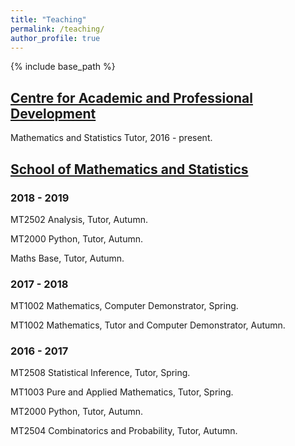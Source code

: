 ```yaml
---
title: "Teaching"
permalink: /teaching/
author_profile: true
---
```

{% include base_path %}

## [Centre for Academic and Professional Development](https://www.st-andrews.ac.uk/capod/)
Mathematics and Statistics Tutor, 2016 - present.

## [School of Mathematics and Statistics](https://www.st-andrews.ac.uk/maths/)

### 2018 - 2019
MT2502 Analysis, Tutor, Autumn.

MT2000 Python, Tutor, Autumn.

Maths Base, Tutor, Autumn.

### 2017 - 2018
MT1002 Mathematics, Computer Demonstrator, Spring.

MT1002 Mathematics, Tutor and Computer Demonstrator, Autumn.

### 2016 - 2017
MT2508 Statistical Inference, Tutor, Spring.  

MT1003 Pure and Applied Mathematics, Tutor, Spring.

MT2000 Python, Tutor, Autumn.

MT2504 Combinatorics and Probability, Tutor, Autumn.
